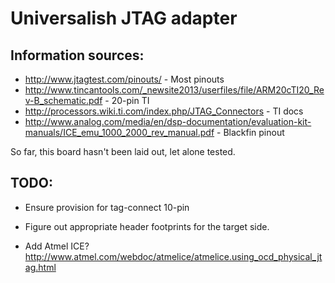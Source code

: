 Universalish JTAG adapter
===

Information sources:
---

  * http://www.jtagtest.com/pinouts/ - Most pinouts
  * http://www.tincantools.com/_newsite2013/userfiles/file/ARM20cTI20_Rev-B_schematic.pdf - 20-pin TI
  * http://processors.wiki.ti.com/index.php/JTAG_Connectors - TI docs
  * http://www.analog.com/media/en/dsp-documentation/evaluation-kit-manuals/ICE_emu_1000_2000_rev_manual.pdf - Blackfin pinout

So far, this board hasn't been laid out, let alone tested.

TODO:
---

  * Ensure provision for tag-connect 10-pin
  * Figure out appropriate header footprints for the target side.

  * Add Atmel ICE?  http://www.atmel.com/webdoc/atmelice/atmelice.using_ocd_physical_jtag.html

